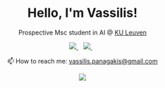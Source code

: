 <h1 align='center'>
  Hello, I'm Vassilis!
</h1>

<p align='center'>
  Prospective Msc student in AI @ <a href="https://www.kuleuven.be/english/kuleuven">KU Leuven</a>
</p>

<p align='center'>
  <a href="https://www.linkedin.com/in/vmpanagakis/">
    <img src="https://img.shields.io/badge/linkedin-%230077B5.svg?&style=for-the-badge&logo=linkedin&logoColor=white" />
  </a>&nbsp;&nbsp;
  <a href="https://www.instagram.com/vm.panag/">
    <img src="https://img.shields.io/badge/instagram-%23E4405F.svg?&style=for-the-badge&logo=instagram&logoColor=white" />        
  </a>&nbsp;&nbsp;
</p>

<p align='center'>
  📫 How to reach me: <a href='mailto:vassilis.panagakis@gmail.com'>vassilis.panagakis@gmail.com</a>
</p>

<p align='center'>
  <img align="center" src="https://github-readme-stats.vercel.app/api/top-langs/?username=vm-panag&layout=compact&theme=material-palenight" />
</p>
